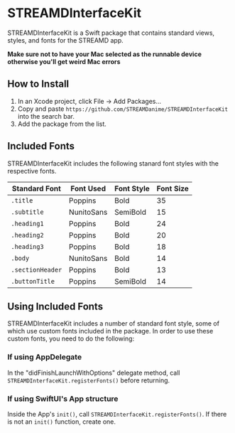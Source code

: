 # STREAMDInterfaceKit

STREAMDInterfaceKit is a Swift package that contains standard views, styles, and fonts for the STREAMD app.

**Make sure not to have your Mac selected as the runnable device otherwise you'll get weird Mac errors**

## How to Install

1. In an Xcode project, click File -> Add Packages...
2. Copy and paste `https://github.com/STREAMDanime/STREAMDInterfaceKit` into the search bar.
3. Add the package from the list.

## Included Fonts

STREAMDInterfaceKit includes the following stanard font styles with the respective fonts.

| Standard Font    | Font Used  | Font Style | Font Size |
| ---------------- | ---------  | ---------- | --------- |
| `.title`         | Poppins    | Bold       | 35        |
| `.subtitle`      | NunitoSans | SemiBold   | 15        |
| `.heading1`      | Poppins    | Bold       | 24        |
| `.heading2`      | Poppins    | Bold       | 20        |
| `.heading3`      | Poppins    | Bold       | 18        |
| `.body    `      | NunitoSans | Bold       | 14        |
| `.sectionHeader` | Poppins    | Bold       | 13        |
| `.buttonTitle`   | Poppins    | SemiBold   | 14        |

## Using Included Fonts
STREAMDInterfaceKit includes a number of standard font style, some of which use custom fonts included in the package. In order to use these custom fonts, you need to do the following:

### If using AppDelegate
In the "didFinishLaunchWithOptions" delegate method, call `STREAMDInterfaceKit.registerFonts()` before returning.

### If using SwiftUI's App structure
Inside the App's `init()`, call `STREAMDInterfaceKit.registerFonts()`. If there is not an `init()` function, create one.
